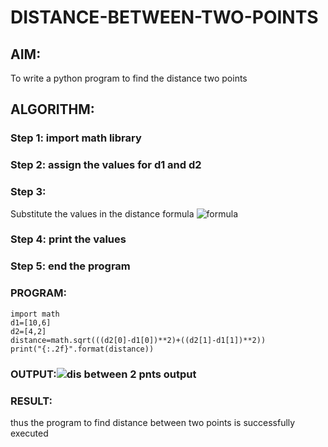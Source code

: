 # DISTANCE-BETWEEN-TWO-POINTS

## AIM:
To write a python program to find the distance two points
## ALGORITHM:
### Step 1: import math library
### Step 2: assign the values for d1 and d2
### Step 3: 
Substitute the values in the distance formula  ![formula](/formula.jpg)
### Step 4: print the values
### Step 5: end the program 
### PROGRAM:
  ```
  import math 
d1=[10,6]
d2=[4,2]
distance=math.sqrt(((d2[0]-d1[0])**2)+((d2[1]-d1[1])**2))
print("{:.2f}".format(distance))
```


### OUTPUT:![dis between 2 pnts output](https://user-images.githubusercontent.com/94219798/144701139-53c2541a-776a-4971-acd8-263ea336dcf4.PNG)





### RESULT:
thus the program to find distance between two points is successfully executed

